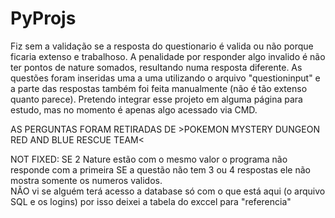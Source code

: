 # PyProjs
 Fiz sem a validação se a resposta do questionario é valida ou não porque ficaria extenso e trabalhoso. A penalidade por responder algo invalido é não ter pontos de nature somados, resultando numa resposta diferente. As questões foram inseridas uma a uma utilizando o arquivo "questioninput" e a parte das respostas também foi feita manualmente (não é tão extenso quanto parece). Pretendo integrar esse projeto em alguma página para estudo, mas no momento é apenas algo acessado via CMD. 

 AS PERGUNTAS FORAM RETIRADAS DE >POKEMON MYSTERY DUNGEON RED AND BLUE RESCUE TEAM<

 NOT FIXED: 
   SE 2 Nature estão com o mesmo valor o programa não responde com a primeira
   SE a questão não tem 3 ou 4 respostas ele não mostra somente os numeros validos.  
   NÃO vi se alguém terá acesso a database só com o que está aqui (o arquivo SQL e os logins) por isso deixei a tabela do exccel para "referencia"

